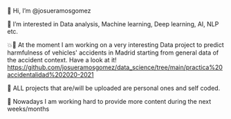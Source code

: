 👋 Hi, I’m @josueramosgomez

👀 I’m interested in Data analysis, Machine learning, Deep learning, AI, NLP etc.

💥🚗 At the moment I am working on a very interesting Data project to predict harmfulness of vehicles' accidents in Madrid starting from general data of the accident context. Have a look at it! 
https://github.com/josueramosgomez/data_science/tree/main/practica%20accidentalidad%202020-2021

🌿 ALL projects that are/will be uploaded are personal ones and self coded.

🔨 Nowadays I am working hard to provide more content during the next weeks/months
